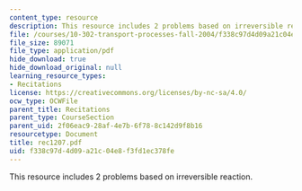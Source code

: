 ```yaml
---
content_type: resource
description: This resource includes 2 problems based on irreversible reaction.
file: /courses/10-302-transport-processes-fall-2004/f338c97d4d09a21c04e8f3fd1ec378fe_rec1207.pdf
file_size: 89071
file_type: application/pdf
hide_download: true
hide_download_original: null
learning_resource_types:
- Recitations
license: https://creativecommons.org/licenses/by-nc-sa/4.0/
ocw_type: OCWFile
parent_title: Recitations
parent_type: CourseSection
parent_uid: 2f06eac9-28af-4e7b-6f78-8c142d9f8b16
resourcetype: Document
title: rec1207.pdf
uid: f338c97d-4d09-a21c-04e8-f3fd1ec378fe
---
```

This resource includes 2 problems based on irreversible reaction.